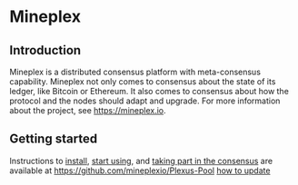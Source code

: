 # Mineplex

## Introduction

Mineplex is a distributed consensus platform with meta-consensus
capability. Mineplex not only comes to consensus about the state of its ledger,
like Bitcoin or Ethereum. It also comes to consensus about how the
protocol and the nodes should adapt and upgrade. For more information about
the project, see https://mineplex.io.

## Getting started

Instructions to
[install](https://github.com/mineplexio/Plexus-Pool/blob/mineplex-beta-protocol/docs/introduction/howtoget.rst),
[start using](https://github.com/mineplexio/Plexus-Pool/blob/mineplex-beta-protocol/docs/introduction/howtouse.rst), and
[taking part in the consensus](https://github.com/mineplexio/Plexus-Pool/blob/mineplex-beta-protocol/docs/introduction/howtorun.rst) are
available at https://github.com/mineplexio/Plexus-Pool
[how to update](https://github.com/mineplexio/Plexus-Pool/blob/mineplex-beta-protocol/docs/introduction/howtoupdate.rst)